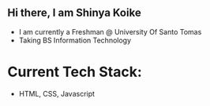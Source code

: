 ## Hi there, I am Shinya Koike

<ul>
  <li>I am currently a Freshman @ University Of Santo Tomas </li>
  <li>Taking BS Information Technology</li>
</ul>

<h1> Current Tech Stack: </h1>
<ul>
  <li>HTML, CSS, Javascript</li>
</ul>



<!--
**leficios12/leficios12** is a ✨ _special_ ✨ repository because its `README.md` (this file) appears on your GitHub profile.

Here are some ideas to get you started:

- 🔭 I’m currently working on ...
- 🌱 I’m currently learning ...
- 👯 I’m looking to collaborate on ...
- 🤔 I’m looking for help with ...
- 💬 Ask me about ...
- 📫 How to reach me: ...
- 😄 Pronouns: ...
- ⚡ Fun fact: ...
-->
